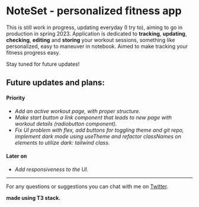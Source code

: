 # NoteSet - personalized fitness app

This is still work in progress, updating everyday (I try to), aiming to go in production in spring 2023. Application is dedicated to **tracking**, **updating**, **checking**, **editing** and **storing** your workout sessions, something like personalized, easy to maneuver in notebook.
Aimed to make tracking your fitness progress easy.

Stay tuned for future updates!

## Future updates and plans:

#### Priority

- _Add an active workout page, with proper structure._
- _Make start button a link component that leads to new page with workout details (radiobutton component)._
- _Fix UI problem with flex, add buttons for toggling theme and git repo, implement dark mode using useTheme and refactor classNames on elements to utilize dark: tailwind class._

#### Later on

- _Add responsiveness to the UI._

---

For any questions or suggestions you can chat with me on [Twitter](https://twitter.com/Srkuleo).

**made using T3 stack.**
